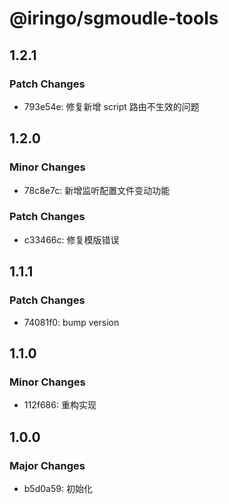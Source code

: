 # @iringo/sgmoudle-tools

## 1.2.1

### Patch Changes

- 793e54e: 修复新增 script 路由不生效的问题

## 1.2.0

### Minor Changes

- 78c8e7c: 新增监听配置文件变动功能

### Patch Changes

- c33466c: 修复模版错误

## 1.1.1

### Patch Changes

- 74081f0: bump version

## 1.1.0

### Minor Changes

- 112f686: 重构实现

## 1.0.0

### Major Changes

- b5d0a59: 初始化
